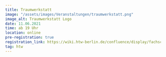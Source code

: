 ```yaml
---
title: Traumwerkstatt
image: "/assets/images/Veranstaltungen/traumwerkstatt.png"
image_alt: Traumwerkstatt Logo
date: 11.06.2021
time: ab 19 Uhr
location: online
pre-registration: true
registration_link: https://wiki.htw-berlin.de/confluence/display/fachschaftsrat4/Traumwerkstatt+2020
tag: htw
---
```

